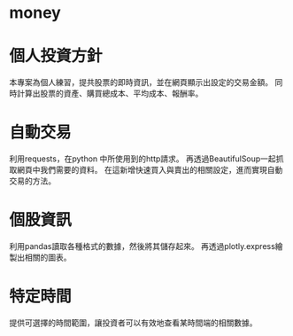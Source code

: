 # money
<h1>個人投資方針</h1>
本專案為個人練習，提共股票的即時資訊，並在網頁顯示出設定的交易金額。
同時計算出股票的資產、購買總成本、平均成本、報酬率。

<h1>自動交易</h1>
利用requests，在python 中所使用到的http請求。
再透過BeautifulSoup一起抓取網頁中我們需要的資料。
在這新增快速買入與賣出的相關設定，進而實現自動交易的方法。

<h1>個股資訊</h1>
利用pandas讀取各種格式的數據，然後將其儲存起來。
再透過plotly.express繪製出相關的圖表。

<h1>特定時間</h1>
提供可選擇的時間範圍，讓投資者可以有效地查看某時間端的相關數據。
